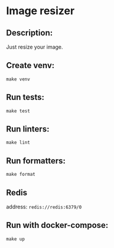 # Image resizer

## Description:
Just resize your image.

## Create venv:
    make venv

## Run tests:
    make test

## Run linters:
    make lint

## Run formatters:
    make format

## Redis
address: `redis://redis:6379/0`

## Run with docker-compose:
    make up
